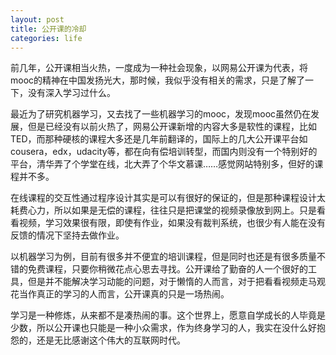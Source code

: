 ```yaml
---
layout: post
title: 公开课的冷却
categories: life
---
```


前几年，公开课相当火热，一度成为一种社会现象，以网易公开课为代表，将mooc的精神在中国发扬光大，那时候，我似乎没有相关的需求，只是了解了一下，没有深入学习过什么。

最近为了研究机器学习，又去找了一些机器学习的mooc，发现mooc虽然仍在发展，但是已经没有以前火热了，网易公开课新增的内容大多是软性的课程，比如TED，而那种硬核的课程大多还是几年前翻译的，国际上的几大公开课平台如cousera，edx，udacity等，都在向有偿培训转型，而国内则没有一个特别好的平台，清华弄了个学堂在线，北大弄了个华文慕课……感觉网站特别多，但好的课程并不多。

在线课程的交互性通过程序设计其实是可以有很好的保证的，但是那种课程设计太耗费心力，所以如果是无偿的课程，往往只是把课堂的视频录像放到网上。只是看看视频，学习效果很有限，即使有作业，如果没有裁判系统，也很少有人能在没有反馈的情况下坚持去做作业。

以机器学习为例，目前有很多并不便宜的培训课程，但是同时也还是有很多质量不错的免费课程，只要你稍微花点心思去寻找。公开课给了勤奋的人一个很好的工具，但是并不能解决学习动能的问题，对于懒惰的人而言，对于把看看视频走马观花当作真正的学习的人而言，公开课真的只是一场热闹。

学习是一种修炼，从来都不是凑热闹的事。这个世界上，愿意自学成长的人毕竟是少数，所以公开课也只能是一种小众需求，作为终身学习的人，我实在没什么好抱怨的，还是无比感谢这个伟大的互联网时代。